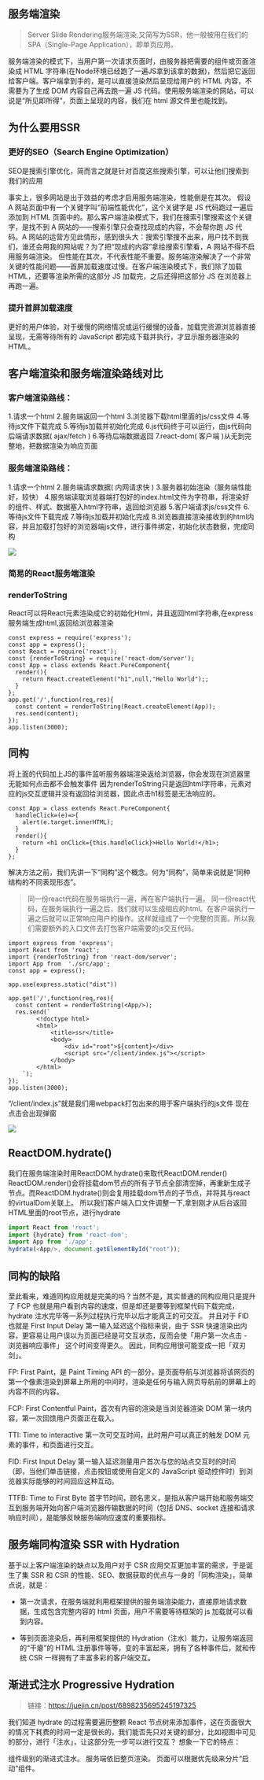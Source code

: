 ## 服务端渲染

> Server Slide Rendering服务端渲染,又简写为SSR，他一般被用在我们的SPA（Single-Page Application），即单页应用。 

服务端渲染的模式下，当用户第一次请求页面时，由服务器把需要的组件或页面渲染成 HTML 字符串(在Node环境已经跑了一遍JS拿到该拿的数据)，然后把它返回给客户端。客户端拿到手的，是可以直接渲染然后呈现给用户的 HTML 内容，不需要为了生成 DOM 内容自己再去跑一遍 JS 代码。使用服务端渲染的网站，可以说是“所见即所得”，页面上呈现的内容，我们在 html 源文件里也能找到。


## 为什么要用SSR
### 更好的SEO（Search Engine Optimization）
SEO是搜索引擎优化，简而言之就是针对百度这些搜索引擎，可以让他们搜索到我们的应用

事实上，很多网站是出于效益的考虑才启用服务端渲染，性能倒是在其次。
假设 A 网站页面中有一个关键字叫“前端性能优化”，这个关键字是 JS 代码跑过一遍后添加到 HTML 页面中的。那么客户端渲染模式下，我们在搜索引擎搜索这个关键字，是找不到 A 网站的——搜索引擎只会查找现成的内容，不会帮你跑 JS 代码。A 网站的运营方见此情形，感到很头大：搜索引擎搜不出来，用户找不到我们，谁还会用我的网站呢？为了把“现成的内容”拿给搜索引擎看，A 网站不得不启用服务端渲染。
但性能在其次，不代表性能不重要。服务端渲染解决了一个非常关键的性能问题——首屏加载速度过慢。在客户端渲染模式下，我们除了加载 HTML，还要等渲染所需的这部分 JS 加载完，之后还得把这部分 JS 在浏览器上再跑一遍。
### 提升首屏加载速度
更好的用户体验，对于缓慢的网络情况或运行缓慢的设备，加载完资源浏览器直接呈现，无需等待所有的 JavaScript 都完成下载并执行，才显示服务器渲染的HTML。

## 客户端渲染和服务端渲染路线对比
### 客户端渲染路线：
1.请求一个html
2.服务端返回一个html
3.浏览器下载html里面的js/css文件
4.等待js文件下载完成
5.等待js加载并初始化完成
6.js代码终于可以运行，由js代码向后端请求数据( ajax/fetch )
6.等待后端数据返回
7.react-dom( 客户端 )从无到完整地，把数据渲染为响应页面
### 服务端渲染路线：
1.请求一个html
2.服务端请求数据( 内网请求快 )
3.服务器初始渲染（服务端性能好，较快）
4.服务端读取浏览器端打包好的index.html文件为字符串，将渲染好的组件、样式、数据塞入html字符串，返回给浏览器
5.客户端请求js/css文件
6.等待js文件下载完成
7.等待js加载并初始化完成
8.浏览器直接渲染接收到的html内容，并且加载打包好的浏览器端js文件，进行事件绑定，初始化状态数据，完成同构

![](/img/blog/s1/1.png)

### 简易的React服务端渲染

### renderToString
React可以将React元素渲染成它的初始化Html，并且返回html字符串,在express服务端生成html,返回给浏览器渲染

```tsx
const express = require('express');
const app = express();
const React = require('react');
const {renderToString} = require('react-dom/server');
const App = class extends React.PureComponent{
  render(){
    return React.createElement("h1",null,"Hello World");;
  }
};
app.get('/',function(req,res){
  const content = renderToString(React.createElement(App));
  res.send(content);
});
app.listen(3000);
```

## 同构
将上面的代码加上JS的事件监听服务器端渲染返给浏览器，你会发现在浏览器里无能如何点击都不会触发事件
因为renderToString只是返回html字符串，元素对应的js交互逻辑并没有返回给浏览器，因此点击h1标签是无法响应的。
```tsx
const App = class extends React.PureComponent{
  handleClick=(e)=>{
    alert(e.target.innerHTML);
  }
  render(){
    return <h1 onClick={this.handleClick}>Hello World!</h1>;
  }
};
```
解决方法之前，我们先讲一下“同构”这个概念。何为“同构”，简单来说就是“同种结构的不同表现形态”。

> 同一份react代码在服务端执行一遍，再在客户端执行一遍。
同一份react代码，在服务端执行一遍之后，我们就可以生成相应的html。在客户端执行一遍之后就可以正常响应用户的操作。这样就组成了一个完整的页面。所以我们需要额外的入口文件去打包客户端需要的js交互代码。
```tsx
import express from 'express';
import React from 'react';
import {renderToString} from 'react-dom/server';
import App from  './src/app';
const app = express();

app.use(express.static("dist"))

app.get('/',function(req,res){
  const content = renderToString(<App/>);
  res.send(`
        <!doctype html>
        <html>
            <title>ssr</title>
            <body>
                <div id="root">${content}</div>
                <script src="/client/index.js"></script>
            </body> 
        </html>
    `);
});
app.listen(3000);
```
“/client/index.js”就是我们用webpack打包出来的用于客户端执行的js文件
现在点击会出现弹窗

![](/img/blog/s1/2.png)
## ReactDOM.hydrate()
我们在服务端渲染时用ReactDOM.hydrate()来取代ReactDOM.render()
ReactDOM.render()会将挂载dom节点的所有子节点全部清空掉，再重新生成子节点。而ReactDOM.hydrate()则会复用挂载dom节点的子节点，并将其与react的virtualDom关联上。
所以我们客户端入口文件调整一下,拿到刚才从后台返回HTML里面的root节点，进行hydrate

```js
import React from 'react';
import {hydrate} from 'react-dom';
import App from './app';
hydrate(<App/>, document.getElementById("root"));
```




## 同构的缺陷
至此看来，难道同构应用就是完美的吗？当然不是，其实普通的同构应用只是提升了 FCP 也就是用户看到内容的速度，但是却还是要等到框架代码下载完成，hydrate 注水完毕等一系列过程执行完毕以后才能真正的可交互。
并且对于 FID 也就是 First Input Delay 第一输入延迟这个指标来说，由于 SSR 快速渲染出内容，更容易让用户误以为页面已经是可交互状态，反而会使「用户第一次点击 - 浏览器响应事件」 这个时间变得更久。
因此，同构应用很可能变成一把「双刃剑」。

FP: First Paint，是 Paint Timing API 的一部分，是页面导航与浏览器将该网页的第一个像素渲染到屏幕上所用的中间时，渲染是任何与输入网页导航前的屏幕上的内容不同的内容。


FCP: First Contentful Paint，首次有内容的渲染是当浏览器渲染 DOM 第一块内容，第一次回馈用户页面正在载入。


TTI: Time to interactive 第一次可交互时间，此时用户可以真正的触发 DOM 元素的事件，和页面进行交互。


FID: First Input Delay 第一输入延迟测量用户首次与您的站点交互时的时间（即，当他们单击链接，点击按钮或使用自定义的 JavaScript 驱动控件时）到浏览器实际能够的时间回应这种互动。


TTFB: Time to First Byte 首字节时间，顾名思义，是指从客户端开始和服务端交互到服务端开始向客户端浏览器传输数据的时间（包括 DNS、socket 连接和请求响应时间），是能够反映服务端响应速度的重要指标。

## 服务端同构渲染 SSR with Hydration
基于以上客户端渲染的缺点以及用户对于 CSR 应用交互更加丰富的需求，于是诞生了集 SSR 和 CSR 的性能、SEO、数据获取的优点与一身的「同构渲染」，简单点说，就是：


- 第一次请求，在服务端就利用框架提供的服务端渲染能力，直接原地请求数据，生成包含完整内容的 html 页面，用户不需要等待框架的 js 加载就可以看到内容。


- 等到页面渲染后，再利用框架提供的 Hydration（注水）能力，让服务端返回的“干瘪”的 HTML 注册事件等等，变的丰富起来，拥有了各种事件后，就和传统 CSR 一样拥有了丰富多彩的客户端交互。

## 渐进式注水 Progressive Hydration
> 链接：https://juejin.cn/post/6898235695245197325

我们知道 hydrate 的过程需要遍历整颗 React 节点树来添加事件，这在页面很大的情况下耗费的时间一定是很长的，我们能否先只对关键的部分，比如视图中可见的部分，进行「注水」，让这部分先一步可以进行交互？
想象一下它的特点：

组件级别的渐进式注水。
服务端依旧整页渲染。
页面可以根据优先级来分片“启动”组件。
